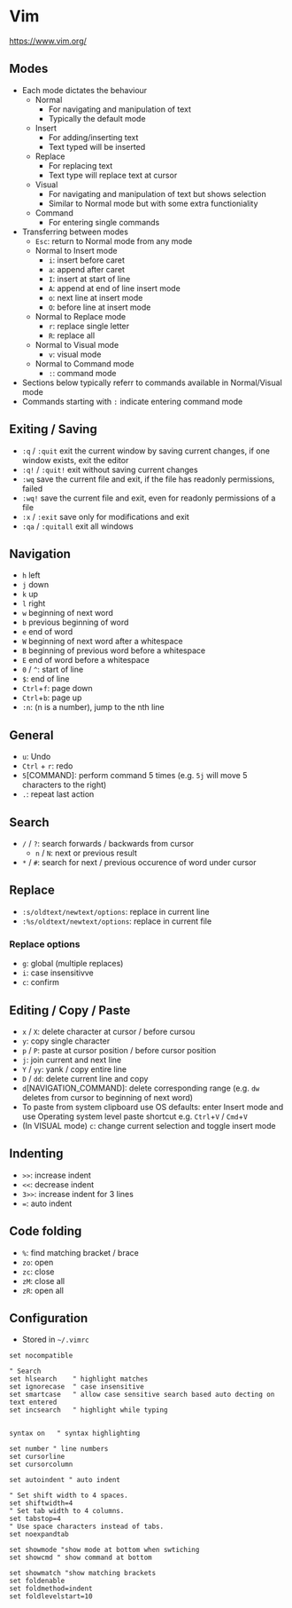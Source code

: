 # Vim

https://www.vim.org/

## Modes

- Each mode dictates the behaviour
    - Normal
        - For navigating and manipulation of text
        - Typically the default mode
    - Insert
        - For adding/inserting text
        - Text typed will be inserted
    - Replace
        - For replacing text
        - Text type will replace text at cursor
    - Visual
        - For navigating and manipulation of text but shows selection
        - Similar to Normal mode but with some extra functioniality
    - Command
        - For entering single commands
- Transferring between modes
    - `Esc`: return to Normal mode from any mode
    - Normal to Insert mode
        - `i`: insert before caret
        - `a`: append after caret
        - `I`: insert at start of line
        - `A`: append at end of line insert mode
        - `o`: next line at insert mode
        - `O`: before line at insert mode
    - Normal to Replace mode
        - `r`: replace single letter
        - `R`: replace all
    - Normal to Visual mode
        - `v`: visual mode
    - Normal to Command mode
        - `:`: command mode
- Sections below typically referr to commands available in Normal/Visual mode
- Commands starting with `:` indicate entering command mode

## Exiting / Saving
- `:q` / `:quit`	exit the current window by saving current changes, if one window exists, exit the editor
- `:q!` / `:quit!`	exit without saving current changes
- `:wq` save the current file and exit, if the file has readonly permissions, failed
- `:wq!` save the current file and exit, even for readonly permissions of a file
- `:x` / `:exit`	save only for modifications and exit
- `:qa` / `:quitall`	exit all windows

## Navigation
- `h` left
- `j` down
- `k` up
- `l` right
- `w` beginning of next word
- `b` previous beginning of word
- `e` end of word
- `W` beginning of next word after a whitespace
- `B` beginning of previous word before a whitespace
- `E` end of word before a whitespace
- `0` / `^`: start of line
- `$`: end of line
- `Ctrl`+`f`: page down
- `Ctrl`+`b`: page up
- `:n`: (n is a number), jump to the nth line

## General
- `u`: Undo
- `Ctrl` + `r`: redo
- `5`[COMMAND]: perform command 5 times  (e.g. `5j` will move 5 characters to the right)
- `.`: repeat last action

## Search
- `/` / `?`: search forwards / backwards from cursor
   - `n` / `N`: next or previous result
- `*` / `#`: search for next / previous occurence of word under cursor

## Replace
- `:s/oldtext/newtext/options`: replace in current line
- `:%s/oldtext/newtext/options`: replace in current file

### Replace options
- `g`: global (multiple replaces)
- `i`: case insensitivve
- `c`: confirm

## Editing / Copy / Paste
- `x` / `X`: delete character at cursor / before cursou
- `y`: copy single character
- `p` / `P`: paste at cursor position / before cursor position
- `j`: join current and next line
- `Y` / `yy`: yank / copy entire line
- `D` / `dd`: delete current line and copy
- `d`[NAVIGATION_COMMAND]: delete corresponding range (e.g. `dw` deletes from cursor to beginning of next word)
- To paste from system clipboard use OS defaults: enter Insert mode and use Operating system level paste shortcut e.g. `Ctrl`+`V` / `Cmd`+`V`
- (In VISUAL mode) `c`: change current selection and toggle insert mode

## Indenting
- `>>`: increase indent
- `<<`: decrease indent
- `3>>`: increase indent for 3 lines
- `=`: auto indent

## Code folding

- `%`: find matching bracket / brace
- `zo`: open
- `zc`: close
- `zM`: close all
- `zR`: open all

## Configuration

- Stored in `~/.vimrc`

```
set nocompatible
 
" Search
set hlsearch    " highlight matches
set ignorecase  " case insensitive
set smartcase   " allow case sensitive search based auto decting on text entered
set incsearch   " highlight while typing
 
 
syntax on   " syntax highlighting
 
set number " line numbers
set cursorline
set cursorcolumn
 
set autoindent " auto indent
 
" Set shift width to 4 spaces.
set shiftwidth=4
" Set tab width to 4 columns.
set tabstop=4
" Use space characters instead of tabs.
set noexpandtab
 
set showmode "show mode at bottom when swtiching
set showcmd " show command at bottom
 
set showmatch "show matching brackets
set foldenable
set foldmethod=indent
set foldlevelstart=10
```